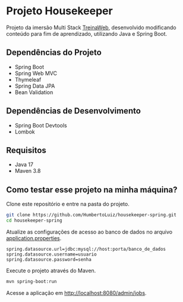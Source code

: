 # Projeto Housekeeper

Projeto da imersão Multi Stack [TreinaWeb](http://treinaweb.com.br/), desenvolvido modificando conteúdo para fim de aprendizado, utilizando Java e Spring Boot. 

## Dependências do Projeto

- Spring Boot
- Spring Web MVC
- Thymeleaf
- Spring Data JPA
- Bean Validation

## Dependências de Desenvolvimento

- Spring Boot Devtools
- Lombok

## Requisitos

- Java 17
- Maven 3.8

## Como testar esse projeto na minha máquina?

Clone este repositório e entre na pasta do projeto.

```sh
git clone https://github.com/HumbertoLuiz/housekeeper-spring.git
cd housekeeper-spring
```

Atualize as configurações de acesso ao banco de dados no arquivo [application.properties](src/main/resources/application.properties).

```properties
spring.datasource.url=jdbc:mysql://host:porta/banco_de_dados
spring.datasource.username=usuario
spring.datasource.password=senha
```

Execute o projeto através do Maven.

```sh
mvn spring-boot:run
```

Acesse a aplicação em [http://localhost:8080/admin/jobs](http://localhost:8080/admin/jobs).